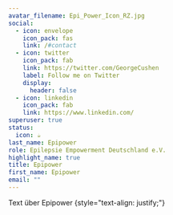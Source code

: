 ```yaml
---
avatar_filename: Epi_Power_Icon_RZ.jpg
social:
  - icon: envelope
    icon_pack: fas
    link: /#contact
  - icon: twitter
    icon_pack: fab
    link: https://twitter.com/GeorgeCushen
    label: Follow me on Twitter
    display:
      header: false
  - icon: linkedin
    icon_pack: fab
    link: https://www.linkedin.com/
superuser: true
status:
  icon: ☕️
last_name: Epipower
role: Epilepsie Empowerment Deutschland e.V.
highlight_name: true
title: Epipower
first_name: Epipower
email: ""
---
```


Text über Epipower
{style="text-align: justify;"}
